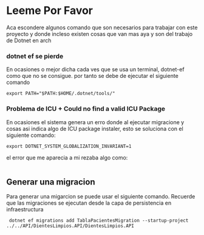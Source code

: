 # Leeme Por Favor

Aca escondere algunos comando que son necesarios para trabajar con este proyecto y donde incleso existen cosas que van mas aya y son del trabajo de Dotnet en arch

### dotnet ef se pierde


En ocasiones o mejor dicha cada ves que se usa un terminal, dotnet-ef como que no se consigue. por tanto se debe de ejecutar el siguiente comando

```
export PATH="$PATH:$HOME/.dotnet/tools/"
```

### Problema de ICU + Could no find a valid ICU Package


En ocasiones el sistema genera un erro donde al ejecutar migracione y cosas asi indica algo de ICU package instaler, esto se soluciona con el siguiente comando:
```
export DOTNET_SYSTEM_GLOBALIZATION_INVARIANT=1
```
el error que me aparecia a mi rezaba algo como:
```

```

## Generar una migracion


Para generar una migarcion se puede usar el siguiente comando. Recuerde que las migraciones se ejecutan desde la capa de persistencia en infraestructura

```
 dotnet ef migrations add TablaPacientesMigration --startup-project ../../API/DientesLimpios.API/DientesLimpios.API
```